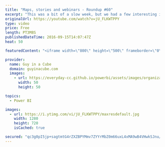 ```yaml
---
title: "Maps, stories and webinars - Roundup #60"
excerpt: "This was a bit of a slow week, but we had a few interesting items. David Eldersveld talks about TopoJSON maps and Power BI. Marco Russo had some Q&A follow up to his #24HOP session. I also talked about the Data Stories Gallery and the Power BI Webinars. Lastly, we had some news about Power BI Auditing."
originalUrl: https://youtube.com/watch?v=jU_FLKWTPPY
type: video
price: Free
length: PT3M8S
publishedDateTime: 2016-09-15T14:07:47Z
heat: 50

featuredContent: "<iframe width=\"800\" height=\"500\" frameborder=\"0\" src=\"https://www.youtube.com/embed/jU_FLKWTPPY\" allow=\"accelerometer; autoplay; encrypted-media; gyroscope; picture-in-picture\" allowfullscreen></iframe>"

provider:
  name: Guy in a Cube
  domain: guyinacube.com
  images:
    - url: https://everyday-cc.github.io/powerbi/assets/images/organizations/guyinacube.com-50x50.jpg
      width: 50
      height: 50

topics:
  - Power BI

images:
  - url: https://i.ytimg.com/vi/jU_FLKWTPPY/maxresdefault.jpg
    width: 1280
    height: 720
    isCached: true

secured: "qc3g0pI5jp+sagtmtG4rZXZBPYMmv7ZYYrMbZ0m66uxL4xMA9wB4VHwkSJnu/dK5TdF1saMHfqUM49KjyqhCvp6WaZxiD6LIxugmQFZxL3aXLFJ7dLAawWysnI2tG0AqgmuJn33zxchir11D5xZN48Tzp8cLG94Y+J5lw2SQE375ZC3vzACZZXRRUhuilSO6ntHUHcaLQ3Wu9GUizLrNtcbq1anH20Fzuh53sY2ZDUZz0R2JPentPUOHPmv2hLtWOxdJ9uldIN65JAEX+acScFvTlZz4xX50vGRTJr/0zdz9llOIPQIvZ8OtimqXY4Yu6+DN6jOCQzpMo3eu0HsVMTpWfZYxvhby0AlyFrD1uxgEjfcNZ6nakeu/yBHxUOkg3J7kXat3UwoMbR/Q3qjAbXYtHj4lhVHWjHkt8xfakiI=;EISts1tcD9sIPEAKNFnNrg=="
---
```


